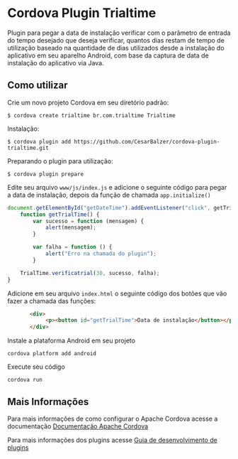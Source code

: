 # Cordova Plugin Trialtime

Plugin para pegar a data de instalação verificar com o parâmetro de entrada do tempo desejado que deseja verificar,
quantos dias restam de tempo de utilização baseado na quantidade de dias utilizados desde a instalação do aplicativo em seu aparelho Android, com base da captura de data de instalação do aplicativo via Java.

## Como utilizar

Crie um novo projeto Cordova em seu diretório padrão:

    $ cordova create trialtime br.com.trialtime Trialtime
    
Instalação:

    $ cordova plugin add https://github.com/CesarBalzer/cordova-plugin-trialtime.git
    
Preparando o plugin para utilização:

    $ cordova plugin prepare

Edite seu arquivo `www/js/index.js` e adicione o seguinte código para pegar a data de instalação, depois da função de chamada `app.initialize()`

```js
document.getElementById("getDateTime").addEventListener("click", getTrialTime);
    function getTrialTime() {
        var sucesso = function (mensagem) {
            alert(mensagem);
        }

        var falha = function () {
            alert("Erro na chamada do plugin");
        }

    TrialTime.verificatrial(30, sucesso, falha);
}

```


Adicione em seu arquivo `index.html` o seguinte código dos botões que vão fazer a chamada das funções:

```html
	   <div>
            <p><button id="getTrialTime">Data de instalação</button></p>
       </div>
```

Instale a plataforma Android em seu projeto

    cordova platform add android
    
Execute seu código

    cordova run 

## Mais Informações

Para mais informações de como configurar o Apache Cordova acesse a documentação [Documentação Apache Cordova](http://cordova.apache.org/docs/en/latest/guide/cli/index.html)

Para mais informações dos plugins acesse [Guia de desenvolvimento de plugins](http://cordova.apache.org/docs/en/latest/guide/hybrid/plugins/index.html)
